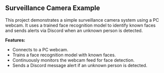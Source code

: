 ## Surveillance Camera Example

This project demonstrates a simple surveillance camera system using a PC webcam. It uses a trained face recognition model to identify known faces and sends alerts via Discord when an unknown person is detected.

**Features:**
- Connects to a PC webcam.
- Trains a face recognition model with known faces.
- Continuously monitors the webcam feed for face detection.
- Sends a Discord message alert if an unknown person is detected.
